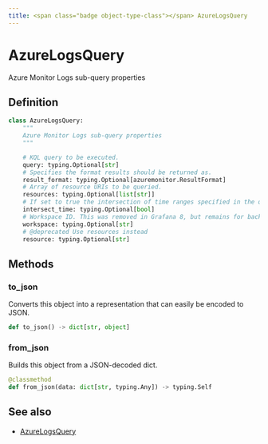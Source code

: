 ```yaml
---
title: <span class="badge object-type-class"></span> AzureLogsQuery
---
```

# <span class="badge object-type-class"></span> AzureLogsQuery

Azure Monitor Logs sub-query properties

## Definition

```python
class AzureLogsQuery:
    """
    Azure Monitor Logs sub-query properties
    """

    # KQL query to be executed.
    query: typing.Optional[str]
    # Specifies the format results should be returned as.
    result_format: typing.Optional[azuremonitor.ResultFormat]
    # Array of resource URIs to be queried.
    resources: typing.Optional[list[str]]
    # If set to true the intersection of time ranges specified in the query and Grafana will be used. Otherwise the query time ranges will be used. Defaults to false
    intersect_time: typing.Optional[bool]
    # Workspace ID. This was removed in Grafana 8, but remains for backwards compat
    workspace: typing.Optional[str]
    # @deprecated Use resources instead
    resource: typing.Optional[str]
```
## Methods

### <span class="badge object-method"></span> to_json

Converts this object into a representation that can easily be encoded to JSON.

```python
def to_json() -> dict[str, object]
```

### <span class="badge object-method"></span> from_json

Builds this object from a JSON-decoded dict.

```python
@classmethod
def from_json(data: dict[str, typing.Any]) -> typing.Self
```

## See also

 * <span class="badge builder"></span> [AzureLogsQuery](./builder-AzureLogsQuery.md)
